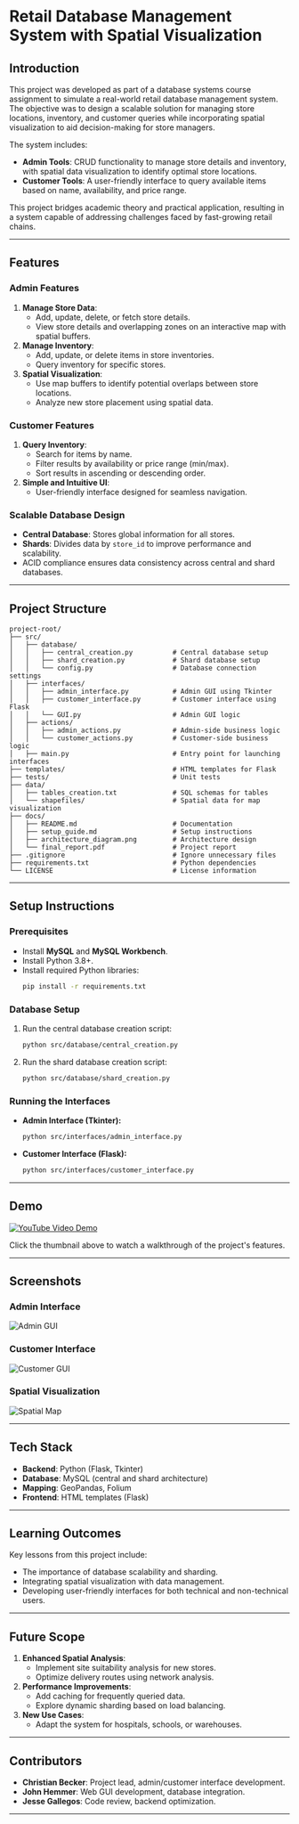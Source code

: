 # **Retail Database Management System with Spatial Visualization**

## **Introduction**

This project was developed as part of a database systems course assignment to simulate a real-world retail database management system. The objective was to design a scalable solution for managing store locations, inventory, and customer queries while incorporating spatial visualization to aid decision-making for store managers.

The system includes:
- **Admin Tools**: CRUD functionality to manage store details and inventory, with spatial data visualization to identify optimal store locations.
- **Customer Tools**: A user-friendly interface to query available items based on name, availability, and price range.

This project bridges academic theory and practical application, resulting in a system capable of addressing challenges faced by fast-growing retail chains.

---

## **Features**

### **Admin Features**
1. **Manage Store Data**:
   - Add, update, delete, or fetch store details.
   - View store details and overlapping zones on an interactive map with spatial buffers.
2. **Manage Inventory**:
   - Add, update, or delete items in store inventories.
   - Query inventory for specific stores.
3. **Spatial Visualization**:
   - Use map buffers to identify potential overlaps between store locations.
   - Analyze new store placement using spatial data.

### **Customer Features**
1. **Query Inventory**:
   - Search for items by name.
   - Filter results by availability or price range (min/max).
   - Sort results in ascending or descending order.
2. **Simple and Intuitive UI**:
   - User-friendly interface designed for seamless navigation.

### **Scalable Database Design**
- **Central Database**: Stores global information for all stores.
- **Shards**: Divides data by `store_id` to improve performance and scalability.
- ACID compliance ensures data consistency across central and shard databases.

---

## **Project Structure**

```plaintext
project-root/
├── src/
│   ├── database/
│   │   ├── central_creation.py          # Central database setup
│   │   ├── shard_creation.py            # Shard database setup
│   │   └── config.py                    # Database connection settings
│   ├── interfaces/
│   │   ├── admin_interface.py           # Admin GUI using Tkinter
│   │   ├── customer_interface.py        # Customer interface using Flask
│   │   └── GUI.py                       # Admin GUI logic
│   ├── actions/
│   │   ├── admin_actions.py             # Admin-side business logic
│   │   └── customer_actions.py          # Customer-side business logic
│   ├── main.py                          # Entry point for launching interfaces
├── templates/                           # HTML templates for Flask
├── tests/                               # Unit tests
├── data/
│   ├── tables_creation.txt              # SQL schemas for tables
│   └── shapefiles/                      # Spatial data for map visualization
├── docs/
│   ├── README.md                        # Documentation
│   ├── setup_guide.md                   # Setup instructions
│   ├── architecture_diagram.png         # Architecture design
│   └── final_report.pdf                 # Project report
├── .gitignore                           # Ignore unnecessary files
├── requirements.txt                     # Python dependencies
└── LICENSE                              # License information
```

---

## **Setup Instructions**

### **Prerequisites**
- Install **MySQL** and **MySQL Workbench**.
- Install Python 3.8+.
- Install required Python libraries:
  ```bash
  pip install -r requirements.txt
  ```

### **Database Setup**
1. Run the central database creation script:
   ```bash
   python src/database/central_creation.py
   ```
2. Run the shard database creation script:
   ```bash
   python src/database/shard_creation.py
   ```

### **Running the Interfaces**
- **Admin Interface (Tkinter):**
  ```bash
  python src/interfaces/admin_interface.py
  ```
- **Customer Interface (Flask):**
  ```bash
  python src/interfaces/customer_interface.py
  ```

---

## **Demo**

[![YouTube Video Demo](https://img.youtube.com/vi/YOUR_VIDEO_ID/0.jpg)](https://youtu.be/YOUR_VIDEO_ID)

Click the thumbnail above to watch a walkthrough of the project's features.

---

## **Screenshots**

### Admin Interface
![Admin GUI](docs/images/admin_gui.png)

### Customer Interface
![Customer GUI](docs/images/customer_gui.png)

### Spatial Visualization
![Spatial Map](docs/images/spatial_visualization.png)

---

## **Tech Stack**
- **Backend**: Python (Flask, Tkinter)
- **Database**: MySQL (central and shard architecture)
- **Mapping**: GeoPandas, Folium
- **Frontend**: HTML templates (Flask)

---

## **Learning Outcomes**

Key lessons from this project include:
- The importance of database scalability and sharding.
- Integrating spatial visualization with data management.
- Developing user-friendly interfaces for both technical and non-technical users.

---

## **Future Scope**
1. **Enhanced Spatial Analysis**:
   - Implement site suitability analysis for new stores.
   - Optimize delivery routes using network analysis.
2. **Performance Improvements**:
   - Add caching for frequently queried data.
   - Explore dynamic sharding based on load balancing.
3. **New Use Cases**:
   - Adapt the system for hospitals, schools, or warehouses.

---

## **Contributors**
- **Christian Becker**: Project lead, admin/customer interface development.
- **John Hemmer**: Web GUI development, database integration.
- **Jesse Gallegos**: Code review, backend optimization.

---
